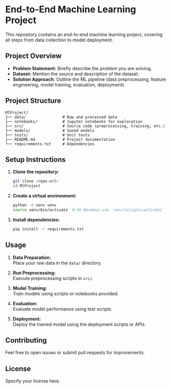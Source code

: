 # End-to-End Machine Learning Project

This repository contains an end-to-end machine learning project, covering all steps from data collection to model deployment.

## Project Overview

- **Problem Statement:** Briefly describe the problem you are solving.
- **Dataset:** Mention the source and description of the dataset.
- **Solution Approach:** Outline the ML pipeline (data preprocessing, feature engineering, model training, evaluation, deployment).

## Project Structure

```
MlProject/
├── data/                # Raw and processed data
├── notebooks/           # Jupyter notebooks for exploration
├── src/                 # Source code (preprocessing, training, etc.)
├── models/              # Saved models
├── tests/               # Unit tests
├── README.md            # Project documentation
└── requirements.txt     # Dependencies
```

## Setup Instructions

1. **Clone the repository:**
   ```bash
   git clone <repo-url>
   cd MlProject
   ```

2. **Create a virtual environment:**
   ```bash
   python -m venv venv
   source venv/bin/activate  # On Windows use `venv\Scripts\activate`
   ```

3. **Install dependencies:**
   ```bash
   pip install -r requirements.txt
   ```

## Usage

1. **Data Preparation:**  
   Place your raw data in the `data/` directory.

2. **Run Preprocessing:**  
   Execute preprocessing scripts in `src/`.

3. **Model Training:**  
   Train models using scripts or notebooks provided.

4. **Evaluation:**  
   Evaluate model performance using test scripts.

5. **Deployment:**  
   Deploy the trained model using the deployment scripts or APIs.

## Contributing

Feel free to open issues or submit pull requests for improvements.

## License

Specify your license here.
